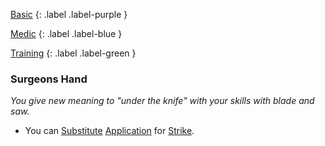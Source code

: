 
[Basic](Game/Progress#Basic)
{: .label .label-purple }

[Medic](Game/Medic)
{: .label .label-blue }

[Training](Game/Advancement-List?Training=true)
{: .label .label-green }
### Surgeons Hand
*You give new meaning to "under the knife" with your skills with blade and saw.*
* You can [Substitute](Game/Core/Terminology#Substitute) [Application](Game/Core/Intelligence#Application) for [Strike](Game/Core/Strength#Strike).


